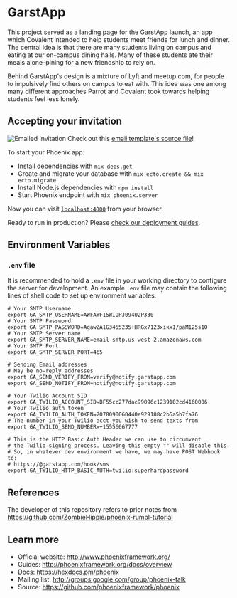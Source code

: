 # GarstApp

This project served as a landing page for the GarstApp launch, an app which Covalent intended to help students meet friends for lunch and dinner. The central idea is that there are many students living on campus and eating at our on-campus dining halls. Many of these students ate their meals alone–pining for a new friendship to rely on.

Behind GarstApp's design is a mixture of Lyft and meetup.com, for people to impulsively find others on campus to eat with. This idea was one among many different approaches Parrot and Covalent took towards helping students feel less lonely.

## Accepting your invitation
![Emailed invitation](https://user-images.githubusercontent.com/2925395/33000147-ecdf5eb2-cd6b-11e7-9a5c-527018eeda23.png)
Check out this [email template's source file](https://github.com/CovalentLabs/garst_app_signup/blob/62aae47c3e8d66cfc0ade25e0381d99ce6437d13/web/templates/url_direction/verified.html.eex)!

To start your Phoenix app:

  * Install dependencies with `mix deps.get`
  * Create and migrate your database with `mix ecto.create && mix ecto.migrate`
  * Install Node.js dependencies with `npm install`
  * Start Phoenix endpoint with `mix phoenix.server`

Now you can visit [`localhost:4000`](http://localhost:4000) from your browser.

Ready to run in production? Please [check our deployment guides](http://www.phoenixframework.org/docs/deployment).

## Environment Variables

### `.env` file

It is recommended to hold a `.env` file in your working directory to configure the server for
development. An example `.env` file may contain the following lines of shell code to set up
environment variables.

```shell
# Your SMTP Username
export GA_SMTP_USERNAME=AWFAWF15WIOPJ094U2P330
# Your SMTP Password
export GA_SMTP_PASSWORD=AgawZA1G3455235+HRGx7123xikxI/paM125s1O
# Your SMTP Server name
export GA_SMTP_SERVER_NAME=email-smtp.us-west-2.amazonaws.com
# Your SMTP Port
export GA_SMTP_SERVER_PORT=465

# Sending Email addresses
# May be no-reply addresses
export GA_SEND_VERIFY_FROM=verify@notify.garstapp.com
export GA_SEND_NOTIFY_FROM=notify@notify.garstapp.com

# Your Twilio Account SID
export GA_TWILIO_ACCOUNT_SID=BF55cc277dac99096c1239102cd4160006
# Your Twilio auth token
export GA_TWILIO_AUTH_TOKEN=2078090060440e929188c2b5a5b7fa76
# The number in your Twilio acct you wish to send texts from
export GA_TWILIO_SEND_NUMBER=+15556667777

# This is the HTTP Basic Auth Header we can use to circumvent
# the Twilio signing process. Leaving this empty "" will disable this.
# So, in whatever dev environment we have, we may have POST Webhook to:
# https://@garstapp.com/hook/sms
export GA_TWILIO_HTTP_BASIC_AUTH=twilio:superhardpassword

```

## References

The developer of this repository refers to prior notes from https://github.com/ZombieHippie/phoenix-rumbl-tutorial

## Learn more

  * Official website: http://www.phoenixframework.org/
  * Guides: http://phoenixframework.org/docs/overview
  * Docs: https://hexdocs.pm/phoenix
  * Mailing list: http://groups.google.com/group/phoenix-talk
  * Source: https://github.com/phoenixframework/phoenix
